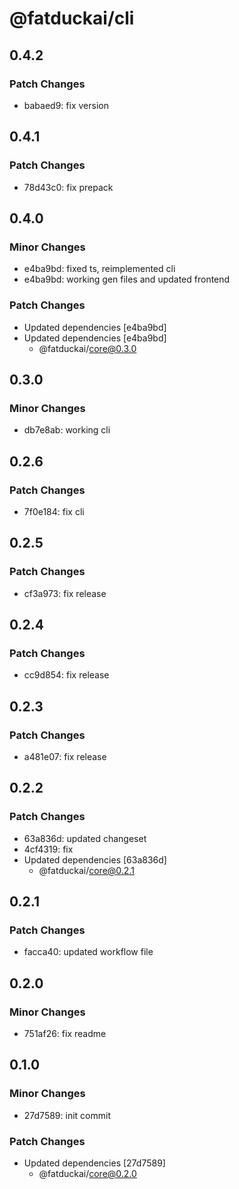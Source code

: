 # @fatduckai/cli

## 0.4.2

### Patch Changes

- babaed9: fix version

## 0.4.1

### Patch Changes

- 78d43c0: fix prepack

## 0.4.0

### Minor Changes

- e4ba9bd: fixed ts, reimplemented cli
- e4ba9bd: working gen files and updated frontend

### Patch Changes

- Updated dependencies [e4ba9bd]
- Updated dependencies [e4ba9bd]
  - @fatduckai/core@0.3.0

## 0.3.0

### Minor Changes

- db7e8ab: working cli

## 0.2.6

### Patch Changes

- 7f0e184: fix cli

## 0.2.5

### Patch Changes

- cf3a973: fix release

## 0.2.4

### Patch Changes

- cc9d854: fix release

## 0.2.3

### Patch Changes

- a481e07: fix release

## 0.2.2

### Patch Changes

- 63a836d: updated changeset
- 4cf4319: fix
- Updated dependencies [63a836d]
  - @fatduckai/core@0.2.1

## 0.2.1

### Patch Changes

- facca40: updated workflow file

## 0.2.0

### Minor Changes

- 751af26: fix readme

## 0.1.0

### Minor Changes

- 27d7589: init commit

### Patch Changes

- Updated dependencies [27d7589]
  - @fatduckai/core@0.2.0
